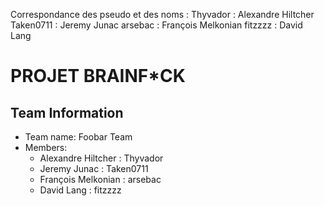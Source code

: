 Correspondance des pseudo et des noms :
  Thyvador : Alexandre Hiltcher
  Taken0711 : Jeremy Junac
  arsebac : François Melkonian
  fitzzzz : David Lang


# PROJET BRAINF*CK

## Team Information

  * Team name: Foobar Team
  * Members:
    *  Alexandre Hiltcher : Thyvador
    *  Jeremy Junac : Taken0711
    *  François Melkonian : arsebac
    *  David Lang : fitzzzz
